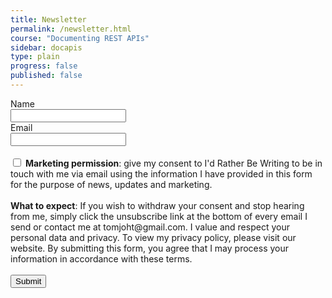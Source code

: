 ```yaml
---
title: Newsletter
permalink: /newsletter.html
course: "Documenting REST APIs"
sidebar: docapis
type: plain
progress: false
published: false
---
```


<form action="https://s3-us-west-1.amazonaws.com/idratherbewritingmedia.com/sendy/subscribe" method="POST" accept-charset="utf-8">
	<label for="name">Name</label><br/>
	<input type="text" name="name" id="name"/>
	<br/>
	<label for="email">Email</label><br/>
	<input type="email" name="email" id="email"/><br/><br/>
<input type="checkbox" name="gdpr" id="gdpr"/>
<span><strong>Marketing permission</strong>:  give my consent to I'd Rather Be Writing to be in touch with me via email using the information I have provided in this form for the purpose of news, updates and marketing. </span>
<br/><br/>
<span><strong>What to expect</strong>: If you wish to withdraw your consent and stop hearing from me, simply click the unsubscribe link at the bottom of every email I send or contact me at tomjoht@gmail.com. I value and respect your personal data and privacy. To view my privacy policy, please visit our website. By submitting this form, you agree that I may process your information in accordance with these terms.</span>
<br/><br/>
	<div style="display:none;">
	<label for="hp">HP</label><br/>
	<input type="text" name="hp" id="hp"/>
	</div>
	<input type="hidden" name="list" value="qZ30v2I58NSIgyDksM2muA"/>
	<input type="hidden" name="subform" value="yes"/>
	<input type="submit" name="submit" id="submit"/>
</form>
